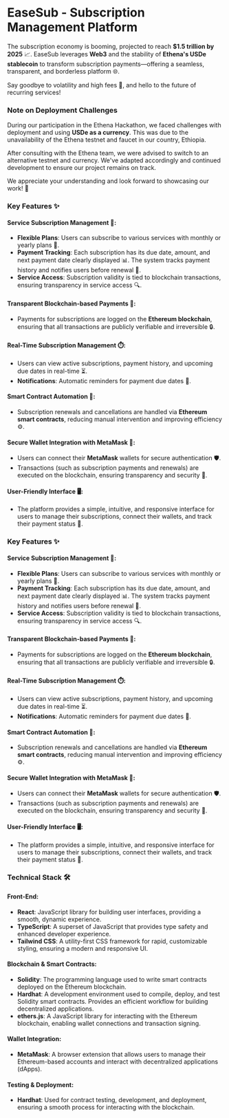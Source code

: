 # EaseSub - Subscription Management Platform

The subscription economy is booming, projected to reach **$1.5 trillion by 2025** 📈. EaseSub leverages **Web3** and the stability of **Ethena's USDe stablecoin** to transform subscription payments—offering a seamless, transparent, and borderless platform 🌐.  

Say goodbye to volatility and high fees 🙌, and hello to the future of recurring services!

### Note on Deployment Challenges

During our participation in the Ethena Hackathon, we faced challenges with deployment and using **USDe as a currency**. This was due to the unavailability of the Ethena testnet and faucet in our country, Ethiopia.  

After consulting with the Ethena team, we were advised to switch to an alternative testnet and currency. We've adapted accordingly and continued development to ensure our project remains on track.  

We appreciate your understanding and look forward to showcasing our work! 🚀  


### Key Features ✨

#### Service Subscription Management 📅:
- **Flexible Plans**: Users can subscribe to various services with monthly or yearly plans 🔄.
- **Payment Tracking**: Each subscription has its due date, amount, and next payment date clearly displayed 📊. The system tracks payment history and notifies users before renewal 🔔.
- **Service Access**: Subscription validity is tied to blockchain transactions, ensuring transparency in service access 🔍.

#### Transparent Blockchain-based Payments 🔗:
- Payments for subscriptions are logged on the **Ethereum blockchain**, ensuring that all transactions are publicly verifiable and irreversible 🔒.

#### Real-Time Subscription Management ⏱️:
- Users can view active subscriptions, payment history, and upcoming due dates in real-time ⏳.
- **Notifications**: Automatic reminders for payment due dates 🔔.

#### Smart Contract Automation 🤖:
- Subscription renewals and cancellations are handled via **Ethereum smart contracts**, reducing manual intervention and improving efficiency ⚙️.

#### Secure Wallet Integration with MetaMask 🔐:
- Users can connect their **MetaMask** wallets for secure authentication 🛡️.
- Transactions (such as subscription payments and renewals) are executed on the blockchain, ensuring transparency and security 🔑.

#### User-Friendly Interface 🖥️:
- The platform provides a simple, intuitive, and responsive interface for users to manage their subscriptions, connect their wallets, and track their payment status 📲.

### Key Features ✨

#### Service Subscription Management 📅:
- **Flexible Plans**: Users can subscribe to various services with monthly or yearly plans 🔄.
- **Payment Tracking**: Each subscription has its due date, amount, and next payment date clearly displayed 📊. The system tracks payment history and notifies users before renewal 🔔.
- **Service Access**: Subscription validity is tied to blockchain transactions, ensuring transparency in service access 🔍.

#### Transparent Blockchain-based Payments 🔗:
- Payments for subscriptions are logged on the **Ethereum blockchain**, ensuring that all transactions are publicly verifiable and irreversible 🔒.

#### Real-Time Subscription Management ⏱️:
- Users can view active subscriptions, payment history, and upcoming due dates in real-time ⏳.
- **Notifications**: Automatic reminders for payment due dates 🔔.

#### Smart Contract Automation 🤖:
- Subscription renewals and cancellations are handled via **Ethereum smart contracts**, reducing manual intervention and improving efficiency ⚙️.

#### Secure Wallet Integration with MetaMask 🔐:
- Users can connect their **MetaMask** wallets for secure authentication 🛡️.
- Transactions (such as subscription payments and renewals) are executed on the blockchain, ensuring transparency and security 🔑.

#### User-Friendly Interface 🖥️:
- The platform provides a simple, intuitive, and responsive interface for users to manage their subscriptions, connect their wallets, and track their payment status 📲.


### Technical Stack 🛠️

#### Front-End:
- **React**: JavaScript library for building user interfaces, providing a smooth, dynamic experience.
- **TypeScript**: A superset of JavaScript that provides type safety and enhanced developer experience.
- **Tailwind CSS**: A utility-first CSS framework for rapid, customizable styling, ensuring a modern and responsive UI.

#### Blockchain & Smart Contracts:
- **Solidity**: The programming language used to write smart contracts deployed on the Ethereum blockchain.
- **Hardhat**: A development environment used to compile, deploy, and test Solidity smart contracts. Provides an efficient workflow for building decentralized applications.
- **ethers.js**: A JavaScript library for interacting with the Ethereum blockchain, enabling wallet connections and transaction signing.

#### Wallet Integration:
- **MetaMask**: A browser extension that allows users to manage their Ethereum-based accounts and interact with decentralized applications (dApps).

#### Testing & Deployment:
- **Hardhat**: Used for contract testing, development, and deployment, ensuring a smooth process for interacting with the blockchain.






